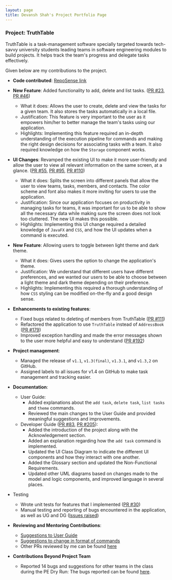 ```yaml
---
layout: page
title: Devansh Shah's Project Portfolio Page
---
```


### Project: TruthTable

TruthTable is a task-management software specially targeted towards tech-savvy university students leading teams in
software engineering modules to build projects. It helps track the team's progress and delegate tasks effectively.

Given below are my contributions to the project.

* **Code contributed**: [RepoSense link](https://nus-cs2103-ay2223s1.github.io/tp-dashboard/?search=&sort=groupTitle&sortWithin=title&timeframe=commit&mergegroup=&groupSelect=groupByRepos&breakdown=true&checkedFileTypes=docs~functional-code~test-code~other&since=2022-09-16&tabOpen=true&tabType=authorship&tabAuthor=DevanshShah1309&tabRepo=AY2223S1-CS2103T-W13-4%2Ftp%5Bmaster%5D&authorshipIsMergeGroup=false&authorshipFileTypes=docs~functional-code~test-code~other&authorshipIsBinaryFileTypeChecked=false&authorshipIsIgnoredFilesChecked=false)

* **New Feature**: Added functionality to add, delete and list tasks. ([PR #23](https://github.com/AY2223S1-CS2103T-W13-4/tp/pull/23), [PR #46](https://github.com/AY2223S1-CS2103T-W13-4/tp/pull/46))
    * What it does: Allows the user to create, delete and view the tasks for a given team. It also stores the tasks automatically in a local file.
    * Justification: This feature is very important to the user as it empowers him/her to better manage the team's tasks using our application.
    * Highlights: Implementing this feature required an in-depth understanding of the execution pipeline for commands and making the right design decisions for associating tasks with a team. It also required knowledge on how the `Storage` component works.

* **UI Changes**: Revamped the existing UI to make it more user-friendly and allow the user to view all relevant information on the same screen, at a glance. ([PR #55](https://github.com/AY2223S1-CS2103T-W13-4/tp/pull/55), [PR #95](https://github.com/AY2223S1-CS2103T-W13-4/tp/pull/95), [PR #110](https://github.com/AY2223S1-CS2103T-W13-4/tp/pull/110))
  * What it does: Splits the screen into different panels that allow the user to view teams, tasks, members, and contacts. The color scheme and font also makes it more inviting for users to use the application.
  * Justification: Since our application focuses on productivity in managing tasks for teams, it was important for us to be able to show all the necessary data while making sure the screen does not look too cluttered. The new UI makes this possible.
  * Highlights: Implementing this UI change required a detailed knowledge of `JavaFX` and `CSS`, and how the UI updates when a command is executed. 

* **New Feature**: Allowing users to toggle between light theme and dark theme.
  * What it does: Gives users the option to change the application's theme.
  * Justification: We understand that different users have different preferences, and we wanted our users to be able to choose between a light theme and dark theme depending on their preference.
  * Highlights: Implementing this required a thorough understanding of how `CSS` styling can be modified on-the-fly and a good design sense.

* **Enhancements to existing features**:
    * Fixed bugs related to deleting of members from TruthTable ([PR #111](https://github.com/AY2223S1-CS2103T-W13-4/tp/pull/111))
    * Refactored the application to use `TruthTable` instead of `AddressBook` ([PR #179](https://github.com/AY2223S1-CS2103T-W13-4/tp/pull/179))
    * Improved exception handling and made the error messages shown to the user more helpful and easy to understand ([PR #192](https://github.com/AY2223S1-CS2103T-W13-4/tp/pull/192))
* **Project management**:
    * Managed the release of `v1.1`, `v1.3(final)`, `v1.3.1`, and `v1.3,2` on GitHub.
    * Assigned labels to all issues for v1.4 on GitHub to make task management and tracking easier.
* **Documentation**:
    * User Guide:
        * Added explanations about the `add task`, `delete task`, `list tasks` and `theme` commands.
        * Reviewed the main changes to the User Guide and provided meaningful suggestions and improvements. 
    * Developer Guide ([PR #83](https://github.com/AY2223S1-CS2103T-W13-4/tp/pull/83), [PR #205](https://github.com/AY2223S1-CS2103T-W13-4/tp/pull/205)):
        * Added the introduction of the project along with the Acknowledgement section.
        * Added an explanation regarding how the `add task` command is implemented.
        * Updated the UI Class Diagram to indicate the different UI components and how they interact with one another.
        * Added the Glossary section and updated the Non-Functional Requirements.
        * Updated other UML diagrams based on changes made to the model and logic components, and improved language in several places.
* Testing
  * Wrote unit tests for features that I implemented ([PR #30](https://github.com/AY2223S1-CS2103T-W13-4/tp/pull/30))
  * Manual testing and reporting of bugs encountered in the application, as well as UG and DG ([Issues raised](https://github.com/AY2223S1-CS2103T-W13-4/tp/issues?q=is%3Aissue+author%3ADevanshshah1309+is%3Aclosed))
* **Reviewing and Mentoring Contributions**:
  * [Suggestions to User Guide](https://github.com/AY2223S1-CS2103T-W13-4/tp/pull/175)
  * [Suggestions to change in format of commands](https://github.com/AY2223S1-CS2103T-W13-4/tp/pull/75)
  * Other PRs reviewed by me can be found [here](https://github.com/AY2223S1-CS2103T-W13-4/tp/pulls?q=is%3Apr+reviewed-by%3A%40me+is%3Aclosed)
* **Contributions Beyond Project Team**
  * Reported 14 bugs and suggestions for other teams in the class during the PE Dry Run: The bugs reported can be found [here](https://github.com/Devanshshah1309/ped/issues).
